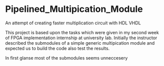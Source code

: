# Pipelined_Multipication_Module
An attempt of creating faster multiplication circuit with HDL VHDL


This project is based upon the tasks which were given in my second week of FPGA implementation internship at university lab.
Initially the instructor described the submodules of a simple generic multipication module and expected us to build the code also test the results.

In first glanse  most of the submodules seems unneccesery 